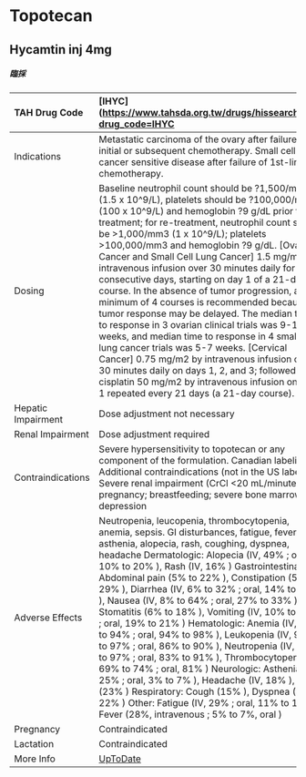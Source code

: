 # Topotecan

## Hycamtin inj 4mg

##### 臨採

| TAH Drug Code      | [IHYC](https://www.tahsda.org.tw/drugs/hissearch.php?drug_code=IHYC                                                                                                                                                                                                                                                                                                                                                                                                                                                                                                                                                                                                                                                                                                                                                                                                                                                                  |
|:-------------------|:-------------------------------------------------------------------------------------------------------------------------------------------------------------------------------------------------------------------------------------------------------------------------------------------------------------------------------------------------------------------------------------------------------------------------------------------------------------------------------------------------------------------------------------------------------------------------------------------------------------------------------------------------------------------------------------------------------------------------------------------------------------------------------------------------------------------------------------------------------------------------------------------------------------------------------------|
| Indications        | Metastatic carcinoma of the ovary after failure of initial or subsequent chemotherapy. Small cell lung cancer sensitive disease after failure of 1st-line chemotherapy.                                                                                                                                                                                                                                                                                                                                                                                                                                                                                                                                                                                                                                                                                                                                                              |
| Dosing             | Baseline neutrophil count should be ?1,500/mm3 (1.5 x 10^9/L), platelets should be ?100,000/mm3 (100 x 10^9/L) and hemoglobin ?9 g/dL prior to treatment; for re-treatment, neutrophil count should be >1,000/mm3 (1 x 10^9/L); platelets >100,000/mm3 and hemoglobin ?9 g/dL. [Ovarian Cancer and Small Cell Lung Cancer] 1.5 mg/m2 by intravenous infusion over 30 minutes daily for 5 consecutive days, starting on day 1 of a 21-day course. In the absence of tumor progression, a minimum of 4 courses is recommended because tumor response may be delayed. The median time to response in 3 ovarian clinical trials was 9-12 weeks, and median time to response in 4 small cell lung cancer trials was 5-7 weeks.  [Cervical Cancer] 0.75 mg/m2 by intravenous infusion over 30 minutes daily on days 1, 2, and 3; followed by cisplatin 50 mg/m2 by intravenous infusion on day 1 repeated every 21 days (a 21-day course). |
| Hepatic Impairment | Dose adjustment not necessary                                                                                                                                                                                                                                                                                                                                                                                                                                                                                                                                                                                                                                                                                                                                                                                                                                                                                                        |
| Renal Impairment   | Dose adjustment required                                                                                                                                                                                                                                                                                                                                                                                                                                                                                                                                                                                                                                                                                                                                                                                                                                                                                                             |
| Contraindications  | Severe hypersensitivity to topotecan or any component of the formulation. Canadian labeling: Additional contraindications (not in the US labeling): Severe renal impairment (CrCl <20 mL/minute); pregnancy; breastfeeding; severe bone marrow depression                                                                                                                                                                                                                                                                                                                                                                                                                                                                                                                                                                                                                                                                            |
| Adverse Effects    | Neutropenia, leucopenia, thrombocytopenia, anemia, sepsis. GI disturbances, fatigue, fever, pain, asthenia, alopecia, rash, coughing, dyspnea, headache Dermatologic: Alopecia (IV, 49% ; oral, 10% to 20% ), Rash (IV, 16% ) Gastrointestinal: Abdominal pain (5% to 22% ), Constipation (5% to 29% ), Diarrhea (IV, 6% to 32% ; oral, 14% to 22% ), Nausea (IV, 8% to 64% ; oral, 27% to 33% ), Stomatitis (6% to 18% ), Vomiting (IV, 10% to 45% ; oral, 19% to 21% ) Hematologic: Anemia (IV, 89% to 94% ; oral, 94% to 98% ), Leukopenia (IV, 91% to 97% ; oral, 86% to 90% ), Neutropenia (IV, 89% to 97% ; oral, 83% to 91% ), Thrombocytopenia (IV, 69% to 74% ; oral, 81% ) Neurologic: Asthenia (IV, 25% ; oral, 3% to 7% ), Headache (IV, 18% ), Pain (23% ) Respiratory: Cough (15% ), Dyspnea (6% to 22% ) Other: Fatigue (IV, 29% ; oral, 11% to 19% ), Fever (28%, intravenous ; 5% to 7%, oral )                     |
| Pregnancy          | Contraindicated                                                                                                                                                                                                                                                                                                                                                                                                                                                                                                                                                                                                                                                                                                                                                                                                                                                                                                                      |
| Lactation          | Contraindicated                                                                                                                                                                                                                                                                                                                                                                                                                                                                                                                                                                                                                                                                                                                                                                                                                                                                                                                      |
| More Info          | [UpToDate](https://www.uptodate.com/contents/topotecan-drug-information)                                                                                                                                                                                                                                                                                                                                                                                                                                                                                                                                                                                                                                                                                                                                                                                                                                                             |

